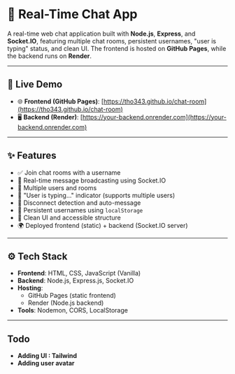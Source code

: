# 💬 Real-Time Chat App

A real-time web chat application built with **Node.js**, **Express**, and **Socket.IO**, featuring multiple chat rooms, persistent usernames, "user is typing" status, and clean UI. The frontend is hosted on **GitHub Pages**, while the backend runs on **Render**.

---

## 🚀 Live Demo

- 🌐 **Frontend (GitHub Pages)**: [https://tho343.github.io/chat-room](https://tho343.github.io/chat-room)
- 🖥️ **Backend (Render)**: [https://your-backend.onrender.com](https://your-backend.onrender.com)

---

## ✨ Features

- ✅ Join chat rooms with a username
- 💬 Real-time message broadcasting using Socket.IO
- 👥 Multiple users and rooms
- 📝 "User is typing..." indicator (supports multiple users)
- 🚪 Disconnect detection and auto-message
- 🔄 Persistent usernames using `localStorage`
- 📜 Clean UI and accessible structure
- 🌍 Deployed frontend (static) + backend (Socket.IO server)

---

## ⚙️ Tech Stack

- **Frontend**: HTML, CSS, JavaScript (Vanilla)
- **Backend**: Node.js, Express.js, Socket.IO
- **Hosting**:
  - GitHub Pages (static frontend)
  - Render (Node.js backend)
- **Tools**: Nodemon, CORS, LocalStorage

---

## Todo

- **Adding UI : Tailwind**
- **Adding user avatar**
